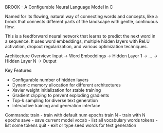  BROOK - A Configurable Neural Language Model in C
 
 Named for its flowing, natural way of connecting words and concepts,
 like a brook that connects different parts of the landscape with
 gentle, continuous flow.
 
 This is a feedforward neural network that learns to predict the next word
 in a sequence. It uses word embeddings, multiple hidden layers with ReLU
 activation, dropout regularization, and various optimization techniques.
 
 Architecture Overview:
 Input → Word Embeddings → Hidden Layer 1 → ... → Hidden Layer N → Output
 
 Key Features:
 - Configurable number of hidden layers
 - Dynamic memory allocation for different architectures
 - Xavier weight initialization for stable training
 - Gradient clipping to prevent exploding gradients
 - Top-k sampling for diverse text generation
 - Interactive training and generation interface

Commands:
  train - train with default num epochs
  train N - train with N epochs
  save - save current model
  vocab - list all vocabulary words
  tokens - list some tokens
  quit - exit
  or type seed words for text generation
